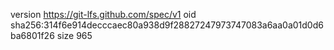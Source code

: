 version https://git-lfs.github.com/spec/v1
oid sha256:314f6e914decccaec80a938d9f28827247973747083a6aa0a01d0d6ba6801f26
size 965
